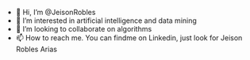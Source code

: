 - 👋 Hi, I’m @JeisonRobles
- 👀 I’m interested in artificial intelligence and data mining
- 💞️ I’m looking to collaborate on algorithms
- 📫 How to reach me. You can findme on Linkedin, just look for Jeison Robles Arias

<!---
JeisonRobles/JeisonRobles is a ✨ special ✨ repository because its `README.md` (this file) appears on your GitHub profile.
You can click the Preview link to take a look at your changes.
--->
